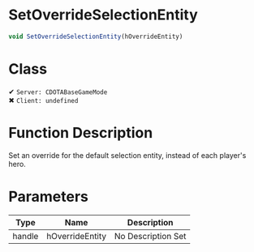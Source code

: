 # SetOverrideSelectionEntity
```js	
void SetOverrideSelectionEntity(hOverrideEntity)
```
# Class
✔ `Server: CDOTABaseGameMode`  
✖ `Client: undefined`  

# Function Description
Set an override for the default selection entity, instead of each player's hero.
# Parameters
Type|Name|Description
--|--|--
handle|hOverrideEntity|No Description Set
